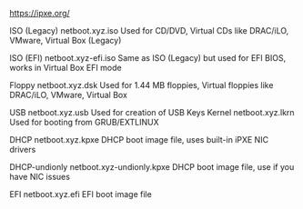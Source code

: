 https://ipxe.org/




ISO (Legacy)	netboot.xyz.iso
Used for CD/DVD, Virtual CDs like DRAC/iLO, VMware, Virtual Box (Legacy)  

ISO (EFI)	netboot.xyz-efi.iso
Same as ISO (Legacy) but used for EFI BIOS, works in Virtual Box EFI mode  

Floppy	netboot.xyz.dsk
Used for 1.44 MB floppies, Virtual floppies like DRAC/iLO, VMware, Virtual Box  

USB	netboot.xyz.usb
Used for creation of USB Keys
Kernel	netboot.xyz.lkrn	Used for booting from GRUB/EXTLINUX  

DHCP	netboot.xyz.kpxe
DHCP boot image file, uses built-in iPXE NIC drivers  

DHCP-undionly	netboot.xyz-undionly.kpxe
DHCP boot image file, use if you have NIC issues  

EFI	netboot.xyz.efi
EFI boot image file  
